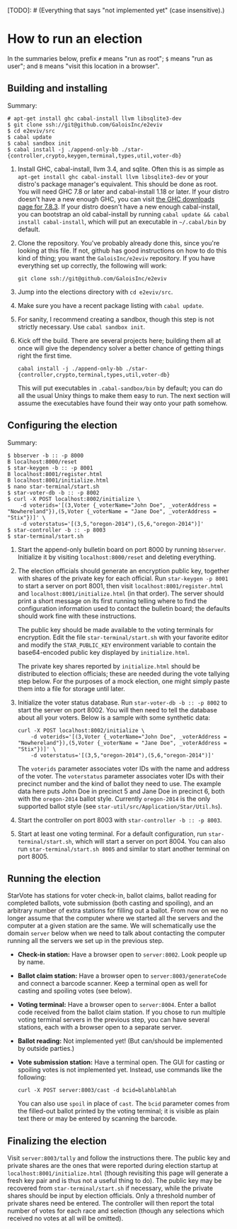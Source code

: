 [TODO]: # (Everything that says "not implemented yet" (case insensitive).)

# How to run an election

In the summaries below, prefix `#` means "run as root"; `$` means "run as
user"; and `B` means "visit this location in a browser".

## Building and installing

Summary:

    # apt-get install ghc cabal-install llvm libsqlite3-dev
    $ git clone ssh://git@github.com/GaloisInc/e2eviv
    $ cd e2eviv/src
    $ cabal update
    $ cabal sandbox init
    $ cabal install -j ./append-only-bb ./star-{controller,crypto,keygen,terminal,types,util,voter-db}

1.  Install GHC, cabal-install, llvm 3.4, and sqlite. Often this is as
    simple as `apt-get install ghc cabal-install llvm libsqlite3-dev`
    or your distro's package manager's equivalent. This should be done
    as root. You will need GHC 7.8 or later and cabal-install 1.18 or
    later. If your distro doesn't have a new enough GHC, you can visit
    [the GHC downloads page for 7.8.3](https://www.haskell.org/ghc/download_ghc_7_8_3). If
    your distro doesn't have a new enough cabal-install, you can
    bootstrap an old cabal-install by running `cabal update && cabal
    install cabal-install`, which will put an executable in
    `~/.cabal/bin` by default.
2.  Clone the repository. You've probably already done this, since you're
    looking at this file. If not, github has good instructions on how to do this
    kind of thing; you want the `GaloisInc/e2eviv` repository. If you have
    everything set up correctly, the following will work:

        git clone ssh://git@github.com/GaloisInc/e2eviv
3.  Jump into the elections directory with `cd e2eviv/src`.
4.  Make sure you have a recent package listing with `cabal update`.
5.  For sanity, I recommend creating a sandbox, though this step is not strictly
    necessary. Use `cabal sandbox init`.
6.  Kick off the build. There are several projects here; building them all at
    once will give the dependency solver a better chance of getting things right
    the first time.

        cabal install -j ./append-only-bb ./star-{controller,crypto,terminal,types,util,voter-db}

    This will put executables in `.cabal-sandbox/bin` by default; you can do all the
    usual Unixy things to make them easy to run. The next section will assume
    the executables have found their way onto your path somehow.

## Configuring the election

Summary:

    $ bbserver -b :: -p 8000
    B localhost:8000/reset
    $ star-keygen -b :: -p 8001
    B localhost:8001/register.html
    B localhost:8001/initialize.html
    $ nano star-terminal/start.sh
    $ star-voter-db -b :: -p 8002
    $ curl -X POST localhost:8002/initialize \
        -d voterids='[(3,Voter {_voterName="John Doe", _voterAddress = "Nowhereland"}),(5,Voter {_voterName = "Jane Doe", _voterAddress = "Stix"})]' \
        -d voterstatus='[(3,5,"oregon-2014"),(5,6,"oregon-2014")]'
    $ star-controller -b :: -p 8003
    $ star-terminal/start.sh

1.  Start the append-only bulletin board on port 8000 by running `bbserver`.
    Initialize it by visiting `localhost:8000/reset` and deleting everything.
2.  The election officials should generate an encryption public key, together
    with shares of the private key for each official. Run `star-keygen -p 8001`
    to start a server on port 8001, then visit `localhost:8001/register.html`
    and `localhost:8001/initialize.html` (in that order). The server should
    print a short message on its first running telling where to find the
    configuration information used to contact the bulletin board; the defaults
    should work fine with these instructions.

    The public key should be made available to the voting terminals for
    encryption. Edit the file `star-terminal/start.sh` with your favorite
    editor and modify the `STAR_PUBLIC_KEY` environment variable to contain the
    base64-encoded public key displayed by `initialize.html`.

    The private key shares reported by `initialize.html` should be distributed
    to election officials; these are needed during the vote tallying step
    below. For the purposes of a mock election, one might simply paste them
    into a file for storage until later.

3.  Initialize the voter status database. Run `star-voter-db -b :: -p 8002`
    to start the server on port 8002. You will then need to tell the
    database about all your voters. Below is a sample with some
    synthetic data:

        curl -X POST localhost:8002/initialize \
            -d voterids='[(3,Voter {_voterName="John Doe", _voterAddress = "Nowhereland"}),(5,Voter {_voterName = "Jane Doe", _voterAddress = "Stix"})]' \
            -d voterstatus='[(3,5,"oregon-2014"),(5,6,"oregon-2014")]'

    The `voterids` parameter associates voter IDs with the name and address of
    the voter. The `voterstatus` parameter associates voter IDs with their
    precinct number and the kind of ballot they need to use. The example data
    here puts John Doe in precinct 5 and Jane Doe in precinct 6, both with the
    `oregon-2014` ballot style. Currently `oregon-2014` is the only supported
    ballot style (see `star-util/src/Application/Star/Util.hs`).
4.  Start the controller on port 8003 with `star-controller -b :: -p 8003`.
5.  Start at least one voting terminal. For a default configuration, run
    `star-terminal/start.sh`, which will start a server on port 8004. You can
    also run `star-terminal/start.sh 8005` and similar to start another
    terminal on port 8005.

## Running the election

StarVote has stations for voter check-in, ballot claims, ballot reading for
completed ballots, vote submission (both casting and spoiling), and an
arbitrary number of extra stations for filling out a ballot. From now on we no
longer assume that the computer where we started all the servers and the
computer at a given station are the same. We will schematically use the domain
`server` below when we need to talk about contacting the computer running all
the servers we set up in the previous step.

*   **Check-in station:** Have a browser open to `server:8002`. Look people up by
    name.
*   **Ballot claim station:** Have a browser open to `server:8003/generateCode`
    and connect a barcode scanner. Keep a terminal open as well for casting and
    spoiling votes (see below).
*   **Voting terminal:** Have a browser open to `server:8004`. Enter a ballot
    code received from the ballot claim station. If you chose to run multiple
    voting terminal servers in the previous step, you can have several stations,
    each with a browser open to a separate server.
*   **Ballot reading:** Not implemented yet! (But can/should be implemented by
    outside parties.)
*   **Vote submission station:** Have a terminal open. The GUI for casting or
    spoiling votes is not implemented yet. Instead, use commands like the
    following:

        curl -X POST server:8003/cast -d bcid=blahblahblah

    You can also use `spoil` in place of `cast`. The `bcid` parameter comes
    from the filled-out ballot printed by the voting terminal; it is visible as
    plain text there or may be entered by scanning the barcode.

## Finalizing the election

Visit `server:8003/tally` and follow the instructions there. The public key and
private shares are the ones that were reported during election startup at
`localhost:8001/initialize.html` (though revisiting this page will generate a
fresh key pair and is thus not a useful thing to do). The public key may be
recovered from `star-terminal/start.sh` if necessary, while the private shares
should be input by election officials. Only a threshold number of private
shares need be entered. The controller will then report the total number of
votes for each race and selection (though any selections which received no
votes at all will be omitted).
